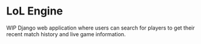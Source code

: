 # LoL Engine
WIP Django web application where users can search for players to get their recent match history and live game information.
